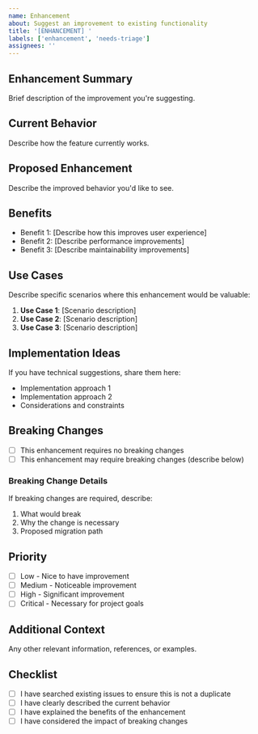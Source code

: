 ```yaml
---
name: Enhancement
about: Suggest an improvement to existing functionality
title: '[ENHANCEMENT] '
labels: ['enhancement', 'needs-triage']
assignees: ''
---
```


## Enhancement Summary
Brief description of the improvement you're suggesting.

## Current Behavior
Describe how the feature currently works.

## Proposed Enhancement
Describe the improved behavior you'd like to see.

## Benefits
- Benefit 1: [Describe how this improves user experience]
- Benefit 2: [Describe performance improvements]
- Benefit 3: [Describe maintainability improvements]

## Use Cases
Describe specific scenarios where this enhancement would be valuable:

1. **Use Case 1**: [Scenario description]
2. **Use Case 2**: [Scenario description]
3. **Use Case 3**: [Scenario description]

## Implementation Ideas
If you have technical suggestions, share them here:

- Implementation approach 1
- Implementation approach 2
- Considerations and constraints

## Breaking Changes
- [ ] This enhancement requires no breaking changes
- [ ] This enhancement may require breaking changes (describe below)

### Breaking Change Details
If breaking changes are required, describe:
1. What would break
2. Why the change is necessary
3. Proposed migration path

## Priority
- [ ] Low - Nice to have improvement
- [ ] Medium - Noticeable improvement
- [ ] High - Significant improvement
- [ ] Critical - Necessary for project goals

## Additional Context
Any other relevant information, references, or examples.

## Checklist
- [ ] I have searched existing issues to ensure this is not a duplicate
- [ ] I have clearly described the current behavior
- [ ] I have explained the benefits of the enhancement
- [ ] I have considered the impact of breaking changes